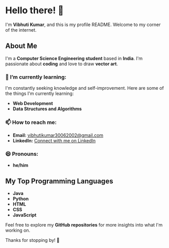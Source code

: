 # **Hello there! 👋**

I'm **Vibhuti Kumar**, and this is my profile README. Welcome to my corner of the internet.

## **About Me**

I'm a **Computer Science Engineering student** based in **India**. I'm passionate about **coding** and love to draw **vector art**.

### 🌱 **I’m currently learning:**

I'm constantly seeking knowledge and self-improvement. Here are some of the things I'm currently learning:

- **Web Development**
- **Data Structures and Algorithms**

### 📫 **How to reach me:**

- **Email:** vibhutikumar30062002@gmail.com
- **LinkedIn:** [Connect with me on LinkedIn](https://www.linkedin.com/in/vibhuti-kumar-b12760218/)

### 😄 **Pronouns:**

- **he/him**

## **My Top Programming Languages**

- **Java**
- **Python**
- **HTML**
- **CSS**
- **JavaScript**

Feel free to explore my **GitHub repositories** for more insights into what I'm working on.

Thanks for stopping by! 👋
